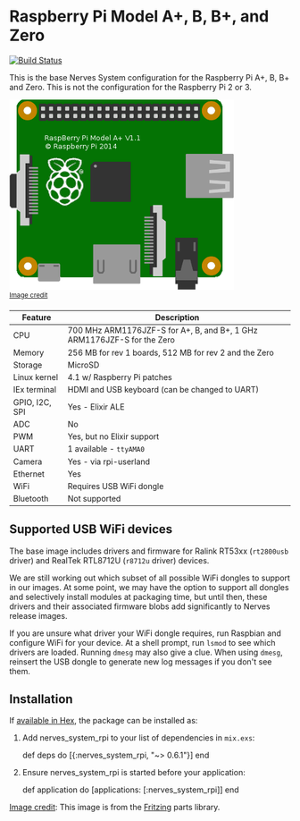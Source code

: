 # Raspberry Pi Model A+, B, B+, and Zero
[![Build Status](https://travis-ci.org/nerves-project/nerves_system_rpi.png?branch=master)](https://travis-ci.org/nerves-project/nerves_system_rpi)

This is the base Nerves System configuration for the Raspberry Pi A+, B,
B+ and Zero. This is not the configuration for the Raspberry Pi 2 or 3.

![Fritzing Raspberry Pi A+ image](assets/images/raspberry-pi-model-a-plus.png)
<br><sup>[Image credit](#fritzing)</sup>

| Feature              | Description                     |
| -------------------- | ------------------------------- |
| CPU                  | 700 MHz ARM1176JZF-S for A+, B, and B+, 1 GHz ARM1176JZF-S for the Zero  |
| Memory               | 256 MB for rev 1 boards, 512 MB for rev 2 and the Zero  |
| Storage              | MicroSD                         |
| Linux kernel         | 4.1 w/ Raspberry Pi patches     |
| IEx terminal         | HDMI and USB keyboard (can be changed to UART)   |
| GPIO, I2C, SPI       | Yes - Elixir ALE                |
| ADC                  | No                              |
| PWM                  | Yes, but no Elixir support      |
| UART                 | 1 available - `ttyAMA0`         |
| Camera               | Yes - via rpi-userland          |
| Ethernet             | Yes                             |
| WiFi                 | Requires USB WiFi dongle        |
| Bluetooth            | Not supported                   |

## Supported USB WiFi devices

The base image includes drivers and firmware for Ralink RT53xx
(`rt2800usb` driver) and RealTek RTL8712U (`r8712u` driver) devices.

We are still working out which subset of all possible WiFi dongles to
support in our images. At some point, we may have the option to support
all dongles and selectively install modules at packaging time, but until
then, these drivers and their associated firmware blobs add significantly
to Nerves release images.

If you are unsure what driver your WiFi dongle requires, run Raspbian and configure WiFi
for your device. At a shell prompt, run `lsmod` to see which drivers are loaded.
Running `dmesg` may also give a clue. When using `dmesg`, reinsert the USB
dongle to generate new log messages if you don't see them.

## Installation

If [available in Hex](https://hex.pm/docs/publish), the package can be installed as:

  1. Add nerves_system_rpi to your list of dependencies in `mix.exs`:

        def deps do
          [{:nerves_system_rpi, "~> 0.6.1"}]
        end

  2. Ensure nerves_system_rpi is started before your application:

        def application do
          [applications: [:nerves_system_rpi]]
        end

[Image credit](#fritzing): This image is from the [Fritzing](http://fritzing.org/home/) parts library.
